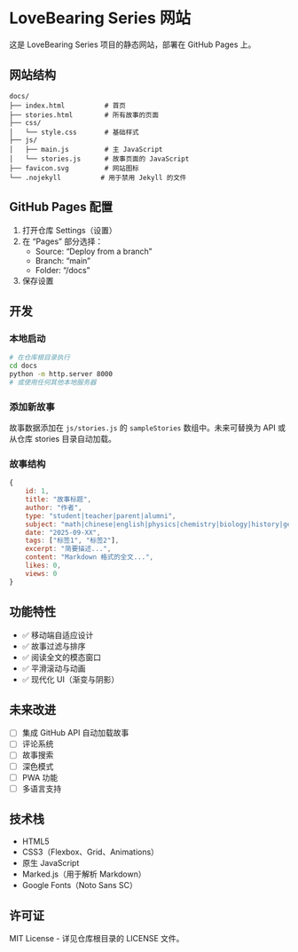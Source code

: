 # LoveBearing Series 网站

这是 LoveBearing Series 项目的静态网站，部署在 GitHub Pages 上。

## 网站结构

```
docs/
├── index.html          # 首页
├── stories.html        # 所有故事的页面
├── css/
│   └── style.css       # 基础样式
├── js/
│   ├── main.js         # 主 JavaScript
│   └── stories.js      # 故事页面的 JavaScript
├── favicon.svg         # 网站图标
└── .nojekyll          # 用于禁用 Jekyll 的文件
```

## GitHub Pages 配置

1. 打开仓库 Settings（设置）
2. 在 “Pages” 部分选择：
   - Source: “Deploy from a branch”
   - Branch: “main”
   - Folder: “/docs”
3. 保存设置

## 开发

### 本地启动
```bash
# 在仓库根目录执行
cd docs
python -m http.server 8000
# 或使用任何其他本地服务器
```

### 添加新故事

故事数据添加在 `js/stories.js` 的 `sampleStories` 数组中。未来可替换为 API 或从仓库 stories 目录自动加载。

### 故事结构

```javascript
{
    id: 1,
    title: "故事标题",
    author: "作者",
    type: "student|teacher|parent|alumni",
    subject: "math|chinese|english|physics|chemistry|biology|history|geography|politics|general",
    date: "2025-09-XX",
    tags: ["标签1", "标签2"],
    excerpt: "简要描述...",
    content: "Markdown 格式的全文...",
    likes: 0,
    views: 0
}
```

## 功能特性

- ✅ 移动端自适应设计
- ✅ 故事过滤与排序
- ✅ 阅读全文的模态窗口
- ✅ 平滑滚动与动画
- ✅ 现代化 UI（渐变与阴影）

## 未来改进

- [ ] 集成 GitHub API 自动加载故事
- [ ] 评论系统
- [ ] 故事搜索
- [ ] 深色模式
- [ ] PWA 功能
- [ ] 多语言支持

## 技术栈

- HTML5
- CSS3（Flexbox、Grid、Animations）
- 原生 JavaScript
- Marked.js（用于解析 Markdown）
- Google Fonts（Noto Sans SC）

## 许可证

MIT License - 详见仓库根目录的 LICENSE 文件。
